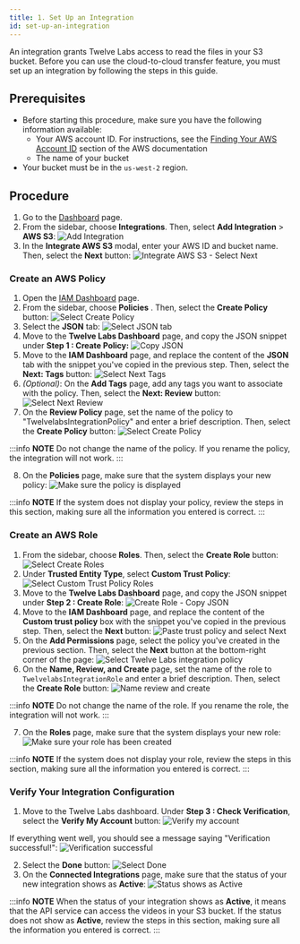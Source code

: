 ```yaml
---
title: 1. Set Up an Integration
id: set-up-an-integration
---
```


An integration grants Twelve Labs access to read the files in your S3 bucket. Before you can use the cloud-to-cloud transfer feature, you must set up an integration by following the steps in this guide.


## Prerequisites

- Before starting this procedure, make sure you have the following information available:
  - Your AWS account ID. For instructions, see the [Finding Your AWS Account ID](https://docs.aws.amazon.com/IAM/latest/UserGuide/console_account-alias.html#FindingYourAWSId) section of the AWS documentation
  - The name of your bucket
- Your bucket must be in the `us-west-2` region.

## Procedure

1. Go to the [Dashboard](https://api.twelvelabs.io/dashboard) page.
2. From the sidebar, choose **Integrations**. Then, select **Add Integration** > **AWS S3**:
  ![Add Integration](/img/add-integration-aws-s3.png)
3. In the **Integrate AWS S3** modal, enter your AWS ID and bucket name. Then, select the **Next** button:
  ![Integrate AWS S3 - Select Next](/img/integrate-aws-s3-select-next-2.png)

### Create an AWS Policy

1. Open the [IAM Dashboard](https://us-east-1.console.aws.amazon.com/iam/home#/home) page.
2. From the sidebar, choose **Policies** . Then, select the **Create Policy** button:
  ![Select Create Policy](/img/iam-console-select-create-policy-2.png)
3. Select the **JSON** tab:
  ![Select JSON tab](/img/create-policy-select-json-tab.png)
4. Move to the **Twelve Labs Dashboard** page, and copy the JSON snippet under **Step 1 : Create Policy:**
  ![Copy JSON](/img/step-1-create-policy-copy-json-2.png)
5. Move to the **IAM Dashboard** page, and replace the content of the **JSON** tab with the snippet you've copied in the previous step. Then, select the **Next: Tags** button:
  ![Select Next Tags](/img/select-next-tags.png)
6. _(Optional)_: On the **Add Tags** page, add any tags you want to associate with the policy. Then, select the **Next: Review** button:
  ![Select Next Review](/img/select-next-review.png)
7. On the **Review Policy** page, set the name of the policy to "TwelvelabsIntegrationPolicy" and enter a brief description. Then, select the **Create Policy** button:
  ![Select Create Policy](/img/select-create-policy.png)
  
  :::info **NOTE**
  Do not change the name of the policy. If you rename the policy, the integration will not work.
  :::

8. On the **Policies** page, make sure that the system displays your new policy:
  ![Make sure the policy is displayed](/img/make-sure-your-policy-is-displayed.png)

  :::info **NOTE**
  If the system does not display your policy, review the steps in this section, making sure all the information you entered is correct. 
  :::


### Create an AWS Role

1. From the sidebar, choose **Roles**. Then, select the **Create Role** button:
  ![Select Create Roles](/img/select-roles-create-role.png)
2. Under **Trusted Entity Type**, select **Custom Trust Policy**:
  ![Select Custom Trust Policy Roles](/img/select-custom-trust-policy.png)
3. Move to the **Twelve Labs Dashboard** page, and copy the JSON snippet under **Step 2 : Create Role**:
  ![Create Role - Copy JSON](/img/step-2-create-role-copy-json.png)
4. Move to the **IAM Dashboard** page, and replace the content of the **Custom trust policy** box with the snippet you've copied in the previous step. Then, select the **Next** button:
  ![Paste trust policy and select Next](/img/paste-trust-policy-and-select-next.png)
5. On the **Add Permissions** page, select the policy you've created in the previous section. Then, select the **Next** button at the bottom-right corner of the page:
  ![Select Twelve Labs integration policy](/img/select-twelve-labs-integration-policy.png)
6. On the **Name, Review, and Create** page, set the name of the role to `TwelvelabsIntegrationRole` and enter a brief description. Then, select the **Create Role** button:
  ![Name review and create](/img/name-review-and-create.png)

  :::info **NOTE**
  Do not change the name of the role. If you rename the role, the integration will not work.
  :::

7. On the **Roles** page, make sure that the system displays your new role:
  ![Make sure your role has been created](/img/make-sure-your-role-has-been-created.png)

  :::info **NOTE**
  If the system does not display your role, review the steps in this section, making sure all the information you entered is correct.
  :::

### Verify Your Integration Configuration

1. Move to the Twelve Labs dashboard. Under **Step 3 : Check Verification**, select the **Verify My Account** button:
  ![Verify my account](/img/select-verify-my-account.png)

  If everything went well, you should see a message saying "Verification successful!":
  ![Verification successful](/img/verification-successful.png)

2. Select the **Done** button:
  ![Select Done](/img/select-done.png)
3. On the **Connected Integrations** page, make sure that the status of your new integration shows as **Active**:
  ![Status shows as Active](/img/status-active.png)

  :::info **NOTE**
  When the status of your integration shows as **Active**, it means that the API service can access the videos in your S3 bucket. If the status does not show as **Active**,  review the steps in this section, making sure all the information you entered is correct.
  :::
